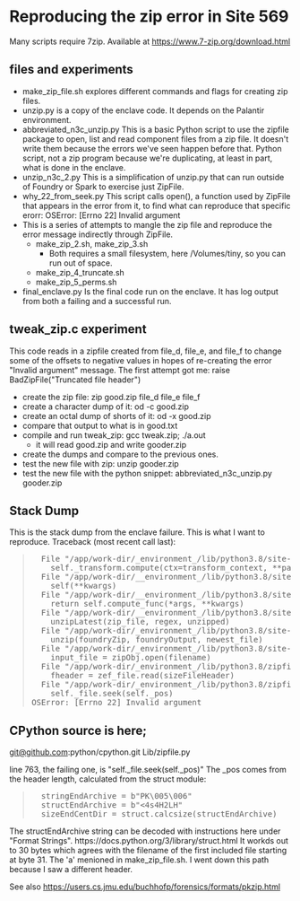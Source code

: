 
# Reproducing the zip error in Site 569

Many scripts require 7zip. Available at  https://www.7-zip.org/download.html

## files and experiments
- make_zip_file.sh explores different commands and flags for creating zip files.
- unzip.py is a copy of the enclave code. It depends on the Palantir environment.
- abbreviated_n3c_unzip.py This is a basic Python script to use the zipfile package to open, list and read component files from a zip file. It doesn't write them because the errors we've seen happen before that. Python script, not a zip program because we're duplicating, at least in part, what is done in the enclave.
- unzip_n3c_2.py This is a simplification of unzip.py that can run outside of Foundry or Spark to exercise just ZipFile.
- why_22_from_seek.py This script calls open(), a function used by ZipFile that appears in the error from it, to find what can reproduce that specific erorr: OSError: [Errno 22] Invalid argument
- This is a series of attempts to mangle the zip file and reproduce the error message indirectly through ZipFile.
  - make_zip_2.sh, make_zip_3.sh
    - Both requires a small filesystem, here /Volumes/tiny, so you can run out of space.  
  - make_zip_4_truncate.sh
  - make_zip_5_perms.sh
- final_enclave.py Is the final code run on the enclave. It has log output from both a failing and a successful run.

## tweak_zip.c experiment
This code reads in a zipfile created from file_d, file_e, and file_f to change some of the offsets to negative values in hopes of re-creating the error "Invalid argument" message. The first attempt got me:     raise BadZipFile("Truncated file header")
- create the zip file: zip good.zip file_d file_e file_f
- create a character dump of it: od -c good.zip
- create an octal dump of shorts of it: od -x good.zip
- compare that output to what is in good.txt
- compile and run tweak_zip: gcc tweak.zip; ./a.out
    - it will read good.zip and write gooder.zip
- create the dumps and compare to the previous ones. 
- test the new file with zip: unzip gooder.zip
- test the new file with the python snippet: abbreviated_n3c_unzip.py gooder.zip


## Stack Dump
This is the stack dump from the enclave failure. This is what I want to reproduce.
Traceback (most recent call last):
<blockquote>
<pre>
  File "/app/work-dir/_environment_/lib/python3.8/site-packages/transforms/build.py", line 378, in run
    self._transform.compute(ctx=transform_context, **parameters)
  File "/app/work-dir/__environment_/lib/python3.8/site-packages/transforms/api/transform.py", line 301, in compute
    self(**kwargs)
  File "/app/work-dir/__environment_/lib/python3.8/site-packages/transforms/api/transform.py", line 216, in __call_
    return self.compute_func(*args, **kwargs)
  File "/app/work-dir/__environment_/lib/python3.8/site-packages/myproject/datasets/step00_unzip/unzip.py", line 12, in unzip
    unzipLatest(zip_file, regex, unzipped)
  File "/app/work-dir/_environment_/lib/python3.8/site-packages/source_cdm_utils/unzip.py", line 22, in unzipLatest
    unzip(foundryZip, foundryOutput, newest_file)
  File "/app/work-dir/_environment_/lib/python3.8/site-packages/source_cdm_utils/unzip.py", line 40, in unzip
    input_file = zipObj.open(filename)
  File "/app/work-dir/_environment_/lib/python3.8/zipfile.py", line 1530, in open
    fheader = zef_file.read(sizeFileHeader)
  File "/app/work-dir/_environment_/lib/python3.8/zipfile.py", line 763, in read
    self._file.seek(self._pos)
OSError: [Errno 22] Invalid argument
</pre>
</blockquote>

## CPython source is here;
git@github.com:python/cpython.git
Lib/zipfile.py

 line 763, the failing one, is      "self._file.seek(self._pos)"
The _pos comes from the header length, calculated from the struct module: 
<blockquote>
<pre>
  stringEndArchive = b"PK\005\006"
  structEndArchive = b"<4s4H2LH"
  sizeEndCentDir = struct.calcsize(structEndArchive)
</pre>
</blockquote>
The structEndArchive string can be decoded with instructions here under "Format Strings". https://docs.python.org/3/library/struct.html
It workds out to 30 bytes which agrees with the filename of the first included file starting at byte 31. The 'a' menioned in  make_zip_file.sh.
I went down this path because I saw a different header.

See also https://users.cs.jmu.edu/buchhofp/forensics/formats/pkzip.html




